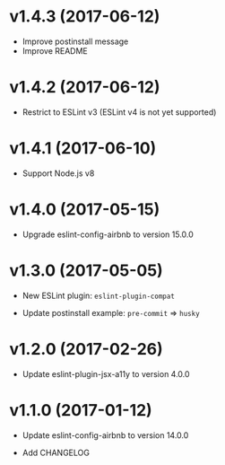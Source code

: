 # v1.4.3 (2017-06-12)

- Improve postinstall message
- Improve README

# v1.4.2 (2017-06-12)

- Restrict to ESLint v3 (ESLint v4 is not yet supported)

# v1.4.1 (2017-06-10)

- Support Node.js v8

# v1.4.0 (2017-05-15)

- Upgrade eslint-config-airbnb to version 15.0.0

# v1.3.0 (2017-05-05)

- New ESLint plugin: `eslint-plugin-compat`

- Update postinstall example: `pre-commit` => `husky`

# v1.2.0 (2017-02-26)

- Update eslint-plugin-jsx-a11y to version 4.0.0

# v1.1.0 (2017-01-12)

- Update eslint-config-airbnb to version 14.0.0

- Add CHANGELOG
